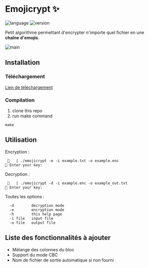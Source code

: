 # Emojicrypt ✨

<img alt="language" src="https://img.shields.io/badge/Lang-C-blue.svg"> <img alt="version" src="https://img.shields.io/badge/Version-1.0.3-green.svg">

Petit algorithme permettant d'encrypter n'importe quel fichier en une **chaîne d'emojis**.

![main](https://cdn.discordapp.com/attachments/547909957711036429/1136436643247689878/image.png)

## Installation
### Téléchargement
[Lien de téléchargement](https://github.com/neigebaie/emojicrypt/releases/latest)
### Compilation
1. clone this repo
2. run make command
```
make
```

## Utilisation
Encryption :
```
 🐯   | ./emojicrypt -e -i example.txt -o example.enc           
🔑 Enter your key:
```

Decryption :
```
 🐯   | ./emojicrypt -d -i example.enc -o example_out.txt           
🔑 Enter your key:
```

Toutes les options :
```
  -d        decryption mode
  -e        encryption mode
  -h        this help page
  -i file   input file
  -o file   output file
```

## Liste des fonctionnalités à ajouter
 - Mélange des colonnes du bloc
 - Support du mode CBC
 - Nom de fichier de sortie automatique si non fourni 

